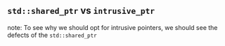 ##  `std::shared_ptr` vs `intrusive_ptr`

note:
    To see why we should opt for intrusive pointers, we should see the defects
    of the `std::shared_ptr`

